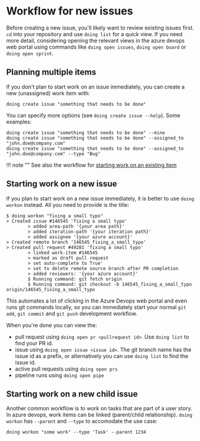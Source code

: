 # Workflow for new issues

Before creating a new issue, you'll likely want to review existing issues first. `cd` into your repository and use `doing list` for a quick view.
If you need more detail, considering opening the relevant views in the azure devops web portal using commands like `doing open issues`, `doing open board` or `doing open sprint`.

## Planning multiple items

If you don't plan to start work on an issue immediately, you can create a new (unassigned) work item with:

```shell
doing create issue "something that needs to be done"
```

You can specify more options (see `doing create issue --help`). Some examples:

```shell
doing create issue "something that needs to be done" --mine 
doing create issue "something that needs to be done" --assigned_to "john.doe@company.com" 
doing create issue "something that needs to be done" --assigned_to "john.doe@company.com" --type "Bug"
```

!!! note ""
    See also the workflow for [starting work on an existing item](workflow_existing_item.md)

## Starting work on a new issue

If you plan to start work on a new issue immediately, it is better to use `doing workon` instead. All you need to provide is the title:

<div class="termy termy-small">

```console
$ doing workon "fixing a small typo"
> Created issue #146545 'fixing a small typo'
        > added area-path '{your area path}'
        > added iteration-path '{your iteration path}'
        > added assignee '{your azure account}'
> Created remote branch '146545_fixing_a_small_typo'
> Created pull request #49281 'fixing a small typo'
        > linked work-item #146545
        > marked as draft pull request
        > set auto-complete to True'
        > set to delete remote source branch after PR completion
        > added reviewers: '{your azure account}'
        $ Running command: git fetch origin
        $ Running command: git checkout -b 146545_fixing_a_small_typo origin/146545_fixing_a_small_typo
```

</div>

This automates a lot of clicking in the Azure Devops web portal and even runs git commands locally, so you can immediately start your normal `git add`, `git commit` and `git push` development workflow.

When you're done you can view the:

- pull request using `doing open pr <pullrequest id>`. Use `doing list` to find your PR id.
- issue using `doing open issue <issue id>`. The git branch name has the issue id as a prefix, or alternatively you can use `doing list` to find the issue id.
- active pull requests using `doing open prs`
- pipeline runs using `doing open pipe` 

## Starting work on a new child issue

Another common workflow is to work on tasks that are part of a user story. In azure devops, work items can be linked (parent/child relationship). `doing workon` has `--parent` and `--type` to accomodate the use case:

```shell
doing workon "some work" --type 'Task' --parent 1234
```
